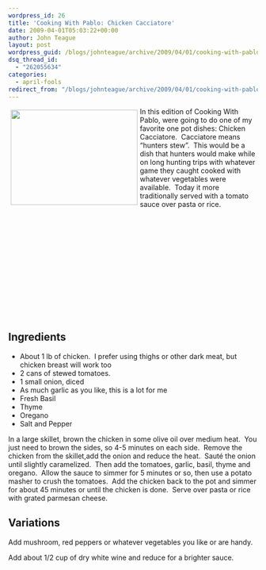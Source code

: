 ```yaml
---
wordpress_id: 26
title: 'Cooking With Pablo: Chicken Cacciatore'
date: 2009-04-01T05:03:22+00:00
author: John Teague
layout: post
wordpress_guid: /blogs/johnteague/archive/2009/04/01/cooking-with-pablo-chicken-cacciatore.aspx
dsq_thread_id:
  - "262055634"
categories:
  - april-fools
redirect_from: "/blogs/johnteague/archive/2009/04/01/cooking-with-pablo-chicken-cacciatore.aspx/"
---
```

 <img style="margin: 5px" height="192" src="http://farm1.static.flickr.com/46/108501892_47a04b87ce.jpg?v=0" width="256" align="left" />In this edition of Cooking With Pablo, were going to do one of my favorite one pot dishes: Chicken Cacciatore.&#160; Cacciatore means “hunters stew”.&#160; This would be a dish that hunters would make while on long hunting trips with whatever game they caught cooked with whatever vegetables were available.&#160; Today it more traditionally served with a tomato sauce over pasta or rice.

## &#160;

## &#160;

## &#160;

## &#160;

## Ingredients

  * About 1 lb of chicken.&#160; I prefer using thighs or other dark meat, but chicken breast will work too
  * 2 cans of stewed tomatoes.
  * 1 small onion, diced
  * As much garlic as you like, this is a lot for me
  * Fresh Basil
  * Thyme
  * Oregano
  * Salt and Pepper

In a large skillet, brown the chicken in some olive oil over medium heat.&#160; You just need to brown the sides, so 4-5 minutes on each side.&#160; Remove the chicken from the skillet,add the onion and reduce the heat.&#160; Sauté the onion until slightly caramelized.&#160; Then add the tomatoes, garlic, basil, thyme and oregano.&#160; Allow the sauce to simmer for 5 minutes or so, then use a potato masher to crush the tomatoes.&#160; Add the chicken back to the pot and simmer for about 45 minutes or until the chicken is done.&#160; Serve over pasta or rice with grated parmesan cheese.

## Variations

Add mushroom, red peppers or whatever vegetables you like or are handy.

Add about 1/2 cup of dry white wine and reduce for a brighter sauce.